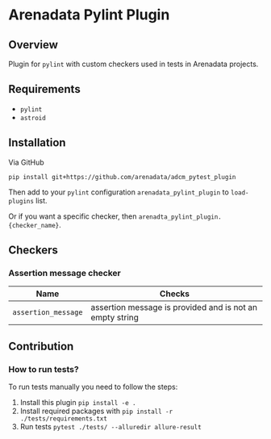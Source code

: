 # Arenadata Pylint Plugin

## Overview

Plugin for `pylint` with custom checkers used in tests in Arenadata projects.

## Requirements

- `pylint`
- `astroid`

## Installation

Via GitHub

`pip install git+https://github.com/arenadata/adcm_pytest_plugin`

Then add to your `pylint` configuration `arenadata_pylint_plugin` to `load-plugins` list.

Or if you want a specific checker, then `arenadta_pylint_plugin.{checker_name}`.

## Checkers

### Assertion message checker

Name | Checks
--- | ---
`assertion_message` | assertion message is provided and is not an empty string

## Contribution

### How to run tests?

To run tests manually you need to follow the steps:

1. Install this plugin
`pip install -e .`
2. Install required packages with
`pip install -r ./tests/requirements.txt`
3. Run tests
`pytest ./tests/ --alluredir allure-result`
